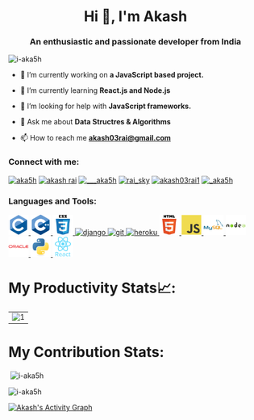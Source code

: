 <h1 align="center">Hi 👋, I'm Akash</h1>
<h3 align="center">An enthusiastic and passionate developer from India</h3>

<p align="left"> <img src="https://komarev.com/ghpvc/?username=i-aka5h&label=Profile%20views&color=0e75b6&style=flat" alt="i-aka5h" /> </p>

- 🔭 I’m currently working on **a JavaScript based project.**

- 🌱 I’m currently learning **React.js and Node.js**

- 🤝 I’m looking for help with **JavaScript frameworks.**

- 💬 Ask me about **Data Structres & Algorithms**

- 📫 How to reach me **akash03rai@gmail.com**


<!---
<p align="left"> <a href="https://github.com/ryo-ma/github-profile-trophy"><img src="https://github-profile-trophy.vercel.app/?username=i-aka5h" alt="i-aka5h" /></a> </p>
-->



<h3 align="left">Connect with me:</h3>
<p align="left">
<a href="https://dev.to/_aka5h" target="blank"><img align="center" src="https://raw.githubusercontent.com/rahuldkjain/github-profile-readme-generator/master/src/images/icons/Social/devto.svg" alt="aka5h" height="30" width="40" /></a>
<a href="https://www.linkedin.com/in/akash-rai-b13339241/" target="blank"><img align="center" src="https://raw.githubusercontent.com/rahuldkjain/github-profile-readme-generator/master/src/images/icons/Social/linked-in-alt.svg" alt="akash rai" height="30" width="40" /></a>
<a href="https://instagram.com/___aka5h" target="blank"><img align="center" src="https://raw.githubusercontent.com/rahuldkjain/github-profile-readme-generator/master/src/images/icons/Social/instagram.svg" alt="___aka5h" height="30" width="40" /></a>
<a href="https://www.codechef.com/users/rai_sky" target="blank"><img align="center" src="https://cdn.jsdelivr.net/npm/simple-icons@3.1.0/icons/codechef.svg" alt="rai_sky" height="30" width="40" /></a>
<a href="https://www.hackerrank.com/akash03rai1" target="blank"><img align="center" src="https://raw.githubusercontent.com/rahuldkjain/github-profile-readme-generator/master/src/images/icons/Social/hackerrank.svg" alt="akash03rai1" height="30" width="40" /></a>
<a href="https://www.leetcode.com/_aka5h" target="blank"><img align="center" src="https://raw.githubusercontent.com/rahuldkjain/github-profile-readme-generator/master/src/images/icons/Social/leet-code.svg" alt="_aka5h" height="30" width="40" /></a>
</p>

<h3 align="left">Languages and Tools:</h3>
<p align="left"> <a href="https://www.cprogramming.com/" target="_blank" rel="noreferrer"> <img src="https://raw.githubusercontent.com/devicons/devicon/master/icons/c/c-original.svg" alt="c" width="40" height="40"/> </a> <a href="https://www.w3schools.com/cpp/" target="_blank" rel="noreferrer"> <img src="https://raw.githubusercontent.com/devicons/devicon/master/icons/cplusplus/cplusplus-original.svg" alt="cplusplus" width="40" height="40"/> </a> <a href="https://www.w3schools.com/css/" target="_blank" rel="noreferrer"> <img src="https://raw.githubusercontent.com/devicons/devicon/master/icons/css3/css3-original-wordmark.svg" alt="css3" width="40" height="40"/> </a> <a href="https://www.djangoproject.com/" target="_blank" rel="noreferrer"> <img src="https://cdn.worldvectorlogo.com/logos/django.svg" alt="django" width="40" height="40"/> </a> <a href="https://git-scm.com/" target="_blank" rel="noreferrer"> <img src="https://www.vectorlogo.zone/logos/git-scm/git-scm-icon.svg" alt="git" width="40" height="40"/> </a> <a href="https://heroku.com" target="_blank" rel="noreferrer"> <img src="https://www.vectorlogo.zone/logos/heroku/heroku-icon.svg" alt="heroku" width="40" height="40"/> </a> <a href="https://www.w3.org/html/" target="_blank" rel="noreferrer"> <img src="https://raw.githubusercontent.com/devicons/devicon/master/icons/html5/html5-original-wordmark.svg" alt="html5" width="40" height="40"/> </a> <a href="https://developer.mozilla.org/en-US/docs/Web/JavaScript" target="_blank" rel="noreferrer"> <img src="https://raw.githubusercontent.com/devicons/devicon/master/icons/javascript/javascript-original.svg" alt="javascript" width="40" height="40"/> </a> <a href="https://www.mysql.com/" target="_blank" rel="noreferrer"> <img src="https://raw.githubusercontent.com/devicons/devicon/master/icons/mysql/mysql-original-wordmark.svg" alt="mysql" width="40" height="40"/> </a> <a href="https://nodejs.org" target="_blank" rel="noreferrer"> <img src="https://raw.githubusercontent.com/devicons/devicon/master/icons/nodejs/nodejs-original-wordmark.svg" alt="nodejs" width="40" height="40"/> </a> <a href="https://www.oracle.com/" target="_blank" rel="noreferrer"> <img src="https://raw.githubusercontent.com/devicons/devicon/master/icons/oracle/oracle-original.svg" alt="oracle" width="40" height="40"/> </a> <a href="https://www.python.org" target="_blank" rel="noreferrer"> <img src="https://raw.githubusercontent.com/devicons/devicon/master/icons/python/python-original.svg" alt="python" width="40" height="40"/> </a> <a href="https://reactjs.org/" target="_blank" rel="noreferrer"> <img src="https://raw.githubusercontent.com/devicons/devicon/master/icons/react/react-original-wordmark.svg" alt="react" width="40" height="40"/> </a> </p>

<!--
<p><img align="left" src="https://github-readme-stats.vercel.app/api/top-langs?username=i-aka5h&show_icons=true&locale=en&layout=compact&theme=monokai" alt="i-aka5h" /></p>
-->

# My Productivity Stats📈:
<table>
  <tr>
    <td><img src="https://github-profile-summary-cards.vercel.app/api/cards/profile-details?username=i-aka5h&theme=monokai"  display=block width=100% height=auto  alt="1" ></td>
   </tr> 
</table>



# My Contribution Stats:
<p>&nbsp;<img align="center" src="https://github-readme-stats.vercel.app/api?username=i-aka5h&show_icons=true&locale=en&theme=monokai" alt="i-aka5h" /></p>

<p><img align="center" src="https://github-readme-streak-stats.herokuapp.com/?user=i-aka5h&theme=monokai" alt="i-aka5h" /></p>

<a href=""><img alt="Akash's Activity Graph" src="https://activity-graph.herokuapp.com/graph?username=i-aka5h&bg_color=0D1117&color=5BCDEC&line=5BCDEC&point=FFFFFF&hide_border=true&theme=monokai" /></a>
